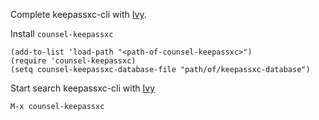 Complete keepassxc-cli with [Ivy](https://github.com/abo-abo/swiper/).

Install `counsel-keepassxc`

    (add-to-list 'load-path "<path-of-counsel-keepassxc>")
    (require 'counsel-keepassxc)
    (setq counsel-keepassxc-database-file "path/of/keepassxc-database")

Start search keepassxc-cli with [Ivy](https://github.com/abo-abo/swiper/)

    M-x counsel-keepassxc
